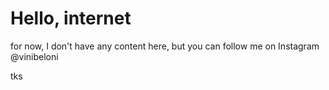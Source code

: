 # Hello, internet 
for now, I don't have any content here, but you can follow me on Instagram @vinibeloni

tks
